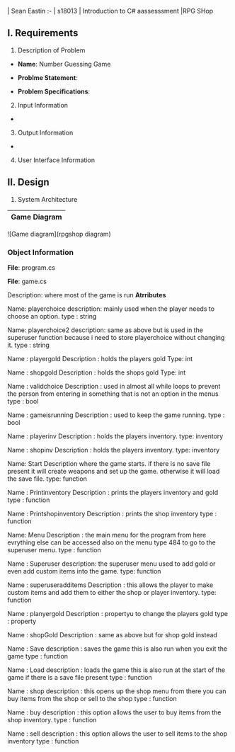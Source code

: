 | Sean Eastin
:-
| s18013
| Introduction to C# aassesssment
|RPG SHop

## I. Requirements

1. Description of Problem
- **Name**: Number Guessing Game
- **Problme Statement**:

- **Problem Specifications**:

2. Input Information
-

3. Output Information
-

4. User Interface Information

## II. Design

1. System Architecture

|Game Diagram
|:-
![Game diagram](rpgshop diagram)


### Object Information

**File**: program.cs


**File**: game.cs

Description: where most of the game is run
**Atrributes**

Name: playerchoice
description: mainly used when the player needs to choose an option.
type : string

Name: playerchoice2
description: same as above but is used in the superuser function because i need to store playerchoice without changing it.
type : string

Name : playergold
Description : holds the players gold
Type: int

Name : shopgold
Description : holds the shops gold
Type: int

Name : validchoice
Description : used in almost all while loops to prevent the person from entering in something that is not an option in the menus
type : bool

Name : gameisrunning
Description : used to keep the game running.
type : bool

Name : playerinv
Description : holds the players inventory.
type: inventory

Name : shopinv
Description : holds the players inventory.
type: inventory

Name: Start
Description where the game starts. if there is no save file present it will create weapons and set up the game.
otherwise it will load the save file.
type: function

Name : Printinventory
Description : prints the players inventory and gold
type : function

Name : Printshopinventory
Description : prints the shop inventory
type : function

Name: Menu
Description : the main menu for the program from here evrything else can be accessed also on the menu type 484 to go to the superuser menu.
type : function

Name : Superuser
description: the superuser menu used to add gold or even add custom items into the game.
type: function

Name : superuseradditems
Description : this allows the player to make custom items and add them to either the shop or player inventory.
type: function

Name : planyergold
Description : propertyu to change the players gold
type : property

Name : shopGold
Description : same as above but for shop gold instead

Name : Save
description : saves the game this is also run when you exit the game
type : function

Name : Load
description : loads the game this is also run at the start of the game if there is a save file present
type : function

Name : shop
description : this opens up the shop menu from there you can buy items from the shop or sell to the shop
type : function

Name : buy
description : this option allows the user to buy items from the shop inventory.
type : function

Name : sell
description : this option allows the user to sell items to the shop inventory
type : function

